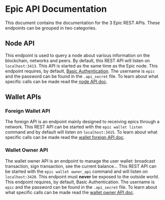 # Epic API Documentation

This document contains the documentation for the 3 Epic REST APIs. These endpoints can be grouped in two categories.

## Node API

This endpoint is used to query a node about various information on the blockchain, networks and peers. By default, this REST API will listen on `localhost:3413`. This API is started as the same time as the Epic node.
This endpoint requires, by default, [Basic Authentication](https://en.wikipedia.org/wiki/Basic_access_authentication). The username is `epic` and the password can be found in the `.api_secret` file.
To learn about what specific calls can be made read the [node API doc](node_api.md).

## Wallet APIs

### Foreign Wallet API

The foreign API is an endpoint mainly designed to receiving epics through a network. This REST API can be started with the `epic wallet listen` command and by default will listen on `localhost:3415`.
To learn about what specific calls can be made read the [wallet foreign API doc](wallet_foreign_api.md).

### Wallet Owner API

The wallet owner API is an endpoint to manage the user wallet: broadcast transaction, sign transaction, see the current balance... This REST API can be started with the `epic wallet owner_api` command and will listen on `localhost:3420`. This endpoint must **never** be exposed to the outside world.
This endpoint requires, by default, Basic Authentication. The username is `epic` and the password can be found in the `.api_secret` file.
To learn about what specific calls can be made read the [wallet owner API doc](wallet_owner_api.md).
